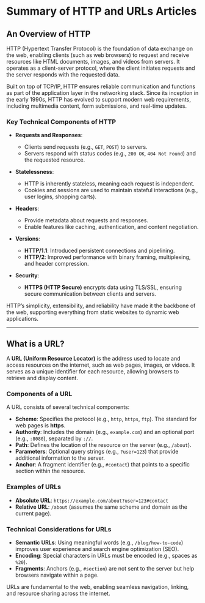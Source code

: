 # Summary of HTTP and URLs Articles

## An Overview of HTTP  

HTTP (Hypertext Transfer Protocol) is the foundation of data exchange on the web, enabling clients (such as web browsers) to request and receive resources like HTML documents, images, and videos from servers. It operates as a client-server protocol, where the client initiates requests and the server responds with the requested data.  

Built on top of TCP/IP, HTTP ensures reliable communication and functions as part of the application layer in the networking stack. Since its inception in the early 1990s, HTTP has evolved to support modern web requirements, including multimedia content, form submissions, and real-time updates.  

### Key Technical Components of HTTP  

- **Requests and Responses**:  
  - Clients send requests (e.g., `GET`, `POST`) to servers.  
  - Servers respond with status codes (e.g., `200 OK`, `404 Not Found`) and the requested resource.  

- **Statelessness**:  
  - HTTP is inherently stateless, meaning each request is independent.  
  - Cookies and sessions are used to maintain stateful interactions (e.g., user logins, shopping carts).  

- **Headers**:  
  - Provide metadata about requests and responses.  
  - Enable features like caching, authentication, and content negotiation.  

- **Versions**:  
  - **HTTP/1.1**: Introduced persistent connections and pipelining.  
  - **HTTP/2**: Improved performance with binary framing, multiplexing, and header compression.  

- **Security**:  
  - **HTTPS (HTTP Secure)** encrypts data using TLS/SSL, ensuring secure communication between clients and servers.  

HTTP’s simplicity, extensibility, and reliability have made it the backbone of the web, supporting everything from static websites to dynamic web applications.  

---
## What is a URL?  

A **URL (Uniform Resource Locator)** is the address used to locate and access resources on the internet, such as web pages, images, or videos. It serves as a unique identifier for each resource, allowing browsers to retrieve and display content.  

### Components of a URL  

A URL consists of several technical components:  

- **Scheme**: Specifies the protocol (e.g., `http`, `https`, `ftp`). The standard for web pages is **https**.  
- **Authority**: Includes the domain (e.g., `example.com`) and an optional port (e.g., `:8080`), separated by `://`.  
- **Path**: Defines the location of the resource on the server (e.g., `/about`).  
- **Parameters**: Optional query strings (e.g., `?user=123`) that provide additional information to the server.  
- **Anchor**: A fragment identifier (e.g., `#contact`) that points to a specific section within the resource.  

### Examples of URLs  

- **Absolute URL**: `https://example.com/about?user=123#contact`  
- **Relative URL**: `/about` (assumes the same scheme and domain as the current page).  

### Technical Considerations for URLs  

- **Semantic URLs**: Using meaningful words (e.g., `/blog/how-to-code`) improves user experience and search engine optimization (SEO).  
- **Encoding**: Special characters in URLs must be encoded (e.g., spaces as `%20`).  
- **Fragments**: Anchors (e.g., `#section`) are not sent to the server but help browsers navigate within a page.  

URLs are fundamental to the web, enabling seamless navigation, linking, and resource sharing across the internet.  


